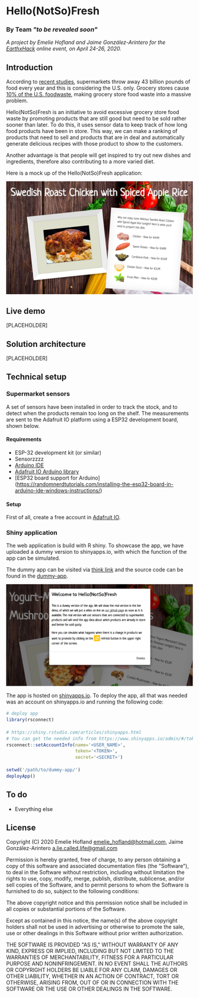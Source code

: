 # Hello(NotSo)Fresh

### By Team _"to be revealed soon"_

_A project by Emelie Hofland and Jaime González-Arintero for the [EarthxHack](https://earthxhack.weareasterisk.com) online event, on April 24-26, 2020._

## Introduction

According to [recent studies](https://www.nrdc.org/sites/default/files/wasted-food-IP.pdf), supermarkets throw away 43 billion pounds of food every year and this is considering the U.S. only. Grocery stores cause [10% of the U.S. foodwaste](https://www.dumpsters.com/blog/grocery-store-food-waste-statistics), making grocery store food waste into a massive problem. 

Hello(NotSo)Fresh is an initiative to avoid excessive grocery store food waste by promoting products that are still good but need to be sold rather sooner than later. To do this, it uses sensor data to keep track of how long food products have been in store. This way, we can make a ranking of products that need to sell and products that are in deal and automatically generate delicious recipes with those product to show to the customers.

Another advantage is that people will get inspired to try out new dishes and ingredients, therefore also contributing to a more varied diet. 

Here is a mock up of the Hello(NotSo)Fresh application:

![image](assets/first-draft-app.jpeg)

## Live demo

[PLACEHOLDER]

## Solution architecture

[PLACEHOLDER]

## Technical setup

### Supermarket sensors

A set of sensors have been installed in order to track the stock, and to detect when the products remain too long on the shelf. The measurements are sent to the Adafruit IO platform using a ESP32 development board, shown below.

<!--![](https://dl.espressif.com/dl/schematics/pictures/esp32-core-board-v2.png)-->

#### Requirements

* ESP-32 development kit (or similar)
* Sensorzzzz
* [Arduino IDE](https://www.arduino.cc/en/main/software)
* [Adafruit IO Arduino library](https://learn.adafruit.com/welcome-to-adafruit-io/libraries)
* [ESP32 board support for Arduino] (https://randomnerdtutorials.com/installing-the-esp32-board-in-arduino-ide-windows-instructions/)

#### Setup

First of all, create a free account in [Adafruit IO](https://io.adafruit.com).

### Shiny application

The web application is build with R shiny. To showcase the app, we have uploaded a dummy version to shinyapps.io, with which the function of the app can be simulated.

The dummy app can be visited via [think link](https://emelieh21.shinyapps.io/dummy-app/) and the source code can be found in the [dummy-app](dummy-app).

![image](assets/dummy-app.png)

The app is hosted on [shinyapps.io](shinyapps.io). To deploy the app, all that was needed was an account on shinyapps.io and running the following code:

```R
# deploy app
library(rsconnect)

# https://shiny.rstudio.com/articles/shinyapps.html
# You can get the needed info from https://www.shinyapps.io/admin/#/tokens
rsconnect::setAccountInfo(name='<USER_NAME>',
                          token='<TOKEN>',
                          secret='<SECRET>')

setwd('/path/to/dummy-app/')
deployApp()
```

## To do

* Everything else

## License

Copyright (C) 2020 Emelie Hofland <emelie_hofland@hotmail.com>, Jaime González-Arintero <a.lie.called.life@gmail.com>

Permission is hereby granted, free of charge, to any person obtaining a copy of this software and associated documentation files (the "Software"), to deal in the Software without restriction, including without limitation the rights to use, copy, modify, merge, publish, distribute, sublicense, and/or sell
copies of the Software, and to permit persons to whom the Software is furnished to do so, subject to the following conditions:

The above copyright notice and this permission notice shall be included in all copies or substantial portions of the Software.

Except as contained in this notice, the name(s) of the above copyright holders shall not be used in advertising or otherwise to promote the sale, use or
other dealings in this Software without prior written authorization.

THE SOFTWARE IS PROVIDED "AS IS," WITHOUT WARRANTY OF ANY KIND, EXPRESS OR IMPLIED, INCLUDING BUT NOT LIMITED TO THE WARRANTIES OF MERCHANTABILITY,
FITNESS FOR A PARTICULAR PURPOSE AND NONINFRINGEMENT.  IN NO EVENT SHALL THE AUTHORS OR COPYRIGHT HOLDERS BE LIABLE FOR ANY CLAIM, DAMAGES OR OTHER
LIABILITY, WHETHER IN AN ACTION OF CONTRACT, TORT OR OTHERWISE, ARISING FROM, OUT OF OR IN CONNECTION WITH THE SOFTWARE OR THE USE OR OTHER DEALINGS IN THE
SOFTWARE.